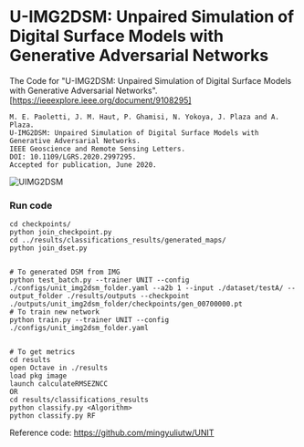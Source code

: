# U-IMG2DSM: Unpaired Simulation of Digital Surface Models with Generative Adversarial Networks
The Code for "U-IMG2DSM: Unpaired Simulation of Digital Surface Models with Generative Adversarial Networks". [https://ieeexplore.ieee.org/document/9108295]
```
M. E. Paoletti, J. M. Haut, P. Ghamisi, N. Yokoya, J. Plaza and A. Plaza.
U-IMG2DSM: Unpaired Simulation of Digital Surface Models with Generative Adversarial Networks.
IEEE Geoscience and Remote Sensing Letters.
DOI: 10.1109/LGRS.2020.2997295.
Accepted for publication, June 2020.
```

![UIMG2DSM](https://github.com/mhaut/Uimg2dsm/blob/master/images/generated.png)

### Run code

```
cd checkpoints/
python join_checkpoint.py
cd ../results/classifications_results/generated_maps/
python join_dset.py


# To generated DSM from IMG
python test_batch.py --trainer UNIT --config ./configs/unit_img2dsm_folder.yaml --a2b 1 --input ./dataset/testA/ --output_folder ./results/outputs --checkpoint ./outputs/unit_img2dsm_folder/checkpoints/gen_00700000.pt
# To train new network
python train.py --trainer UNIT --config ./configs/unit_img2dsm_folder.yaml


# To get metrics
cd results
open Octave in ./results
load pkg image
launch calculateRMSEZNCC
OR
cd results/classifications_results
python classify.py <Algorithm>
python classify.py RF

```

Reference code: https://github.com/mingyuliutw/UNIT
